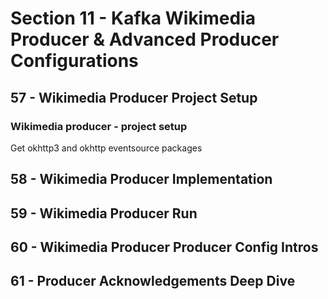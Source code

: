 # Section 11 - Kafka Wikimedia Producer & Advanced Producer Configurations

## 57 - Wikimedia Producer Project Setup
### Wikimedia producer - project setup
Get okhttp3 and okhttp eventsource packages

## 58 - Wikimedia Producer Implementation

## 59 - Wikimedia Producer Run

## 60 - Wikimedia Producer Producer Config Intros

## 61 - Producer Acknowledgements Deep Dive